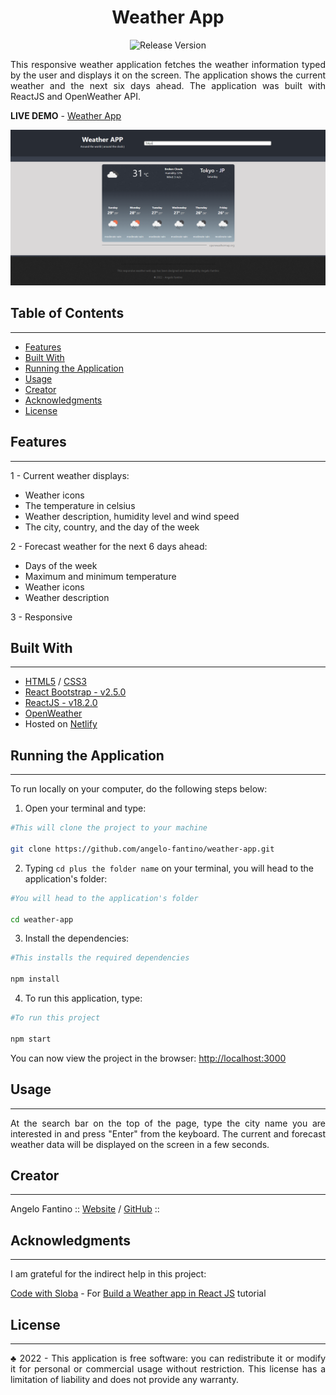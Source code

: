 <div align="center">

# **Weather App**

![Release Version](https://img.shields.io/badge/version-1.0.0-blue)

</div>

<p align="justify">
    This responsive weather application fetches the weather information typed by the user and displays it on the screen. The application shows the current weather and the next six days ahead. The application was built with ReactJS and OpenWeather API.
</p>

**LIVE DEMO** - [Weather App](https://triduum-weather-app.netlify.app/)

<div align="center">

![Weather App Screen](./src/images/screen-weather-app.png)

</div>

## **Table of Contents**

---

* [Features](#features)
* [Built With](#built-with)
* [Running the Application](#running-the-application)
* [Usage](#usage) 
* [Creator](#creator) 
* [Acknowledgments](#acknowledgments)
* [License](#license)

## **Features**

---

 1 - Current weather displays:
 - Weather icons
 - The temperature in celsius
 - Weather description, humidity level and wind speed 
 - The city, country, and the day of the week

2 - Forecast weather for the next 6 days ahead:
 - Days of the week
 - Maximum and minimum temperature
 - Weather icons
 - Weather description

 3 - Responsive

## **Built With**

---

- [HTML5](https://www.w3schools.com/html/) / [CSS3](https://www.w3schools.com/css/)
- [React Bootstrap - v2.5.0](https://react-bootstrap.netlify.app/) 
- [ReactJS - v18.2.0](https://reactjs.org/docs/getting-started.html) 
- [OpenWeather](https://openweathermap.org/) 
- Hosted on [Netlify](https://www.netlify.com/)

## **Running the Application**

---

<p align="justify">
    To run locally on your computer, do the following steps below:     
</p>

1. Open your terminal and type:

```bash
#This will clone the project to your machine

git clone https://github.com/angelo-fantino/weather-app.git
 ```

2. Typing `cd plus the folder name` on your terminal, you will head to the application's folder:

```bash
#You will head to the application's folder

cd weather-app
```

3. Install the dependencies:

```bash
#This installs the required dependencies

npm install
```

4. To run this application, type:

```bash
#To run this project 

npm start
```
 
You can now view the project in the browser: [http://localhost:3000](http://localhost:3000)

## **Usage**

---

<p align="justify">
    At the search bar on the top of the page, type the city name you are interested in and press "Enter" from the keyboard. The current and forecast weather data will be displayed on the screen in a few seconds. 
</p>

## **Creator**

---

Angelo Fantino :: [Website](https://angelofantino.com) / [GitHub](https://github.com/angelo-fantino) ::

## **Acknowledgments**

---

I am grateful for the indirect help in this project:

[Code with Sloba](https://bobangajicsm.github.io/portfolio/) - For [Build a Weather app in React JS](https://www.youtube.com/watch?v=xBqEWbirtvA) tutorial

## **License**

---

<p align="justify">  
    &#9827; 2022 - This application is free software: you can redistribute it or modify it for personal or commercial usage without restriction. This license has a limitation of liability and does not provide any warranty.    
</p>
